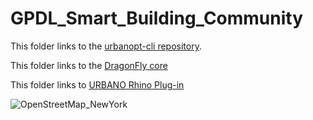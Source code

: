 # GPDL_Smart_Building_Community

This folder links to the [urbanopt-cli repository](https://github.com/urbanopt/urbanopt-cli).

This folder links to the [DragonFly core](https://github.com/ladybug-tools/dragonfly-core)

This folder links to [URBANO Rhino Plug-in](https://github.com/EnvironmentalSystemsLab/Urbano/tree/master)

![OpenStreetMap_NewYork](https://github.com/user-attachments/assets/c6998adc-ea9e-477f-93f1-de9d6b46d462)

